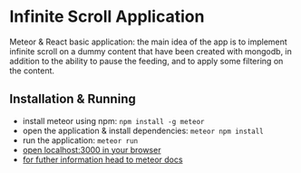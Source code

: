 # Infinite Scroll Application
Meteor &amp; React basic application: the main idea of the app is to implement infinite scroll on a dummy content that have been created with mongodb, in addition to the ability to pause the feeding, and to apply some filtering on the content.

<h2> Installation & Running </h2>
<ul>
  <li> install meteor using npm: <code>npm install -g meteor</code> </li>
  <li> open the application & install dependencies: <code>meteor npm install</code>  </li>
  <li> run the application: <code>meteor run</code></li>
  <li> <a href="http://localhost:3000/"> open localhost:3000 in your browser </a> </li>
  <li> <a href="https://docs.meteor.com/install.html"> for futher information head to meteor docs </a></li>
 </ul>
